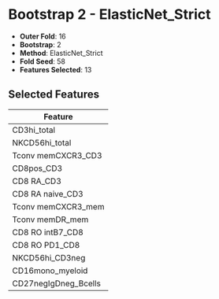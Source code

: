 # Bootstrap 2 - ElasticNet_Strict

- **Outer Fold**: 16
- **Bootstrap**: 2
- **Method**: ElasticNet_Strict
- **Fold Seed**: 58
- **Features Selected**: 13

## Selected Features

| Feature |
|---------|
| CD3hi_total |
| NKCD56hi_total |
| Tconv memCXCR3_CD3 |
| CD8pos_CD3 |
| CD8 RA_CD3 |
| CD8 RA naive_CD3 |
| Tconv memCXCR3_mem |
| Tconv memDR_mem |
| CD8 RO intB7_CD8 |
| CD8 RO PD1_CD8 |
| NKCD56hi_CD3neg |
| CD16mono_myeloid |
| CD27negIgDneg_Bcells |

